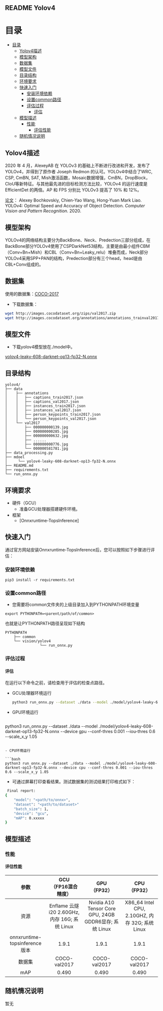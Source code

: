 ## README Yolov4

# 目录

<!-- TOC -->

- [目录](#目录)
  - [Yolov4描述](#yolov4描述)
  - [模型架构](#模型架构)
  - [数据集](#数据集)
  - [模型文件](#模型文件)
  - [目录结构](#目录结构)
  - [环境要求](#环境要求)
  - [快速入门](#快速入门)
    - [安装环境依赖](#安装环境依赖)
    - [设置common路径](#设置common路径)
    - [评估过程](#评估过程)
      - [评估](#评估)
  - [模型描述](#模型描述)
    - [性能](#性能)
      - [评估性能](#评估性能)
  - [随机情况说明](#随机情况说明)

<!-- /TOC -->

## Yolov4描述

2020 年 4 月，AlexeyAB 在 YOLOv3 的基础上不断进行改进和开发，发布了 YOLOv4，并得到了原作者 Joseph Redmon 的认可。YOLOv4中结合了WRC, CSP, CmBN, SAT, Mish激活函数，Mosaic数据增强，CmBN，DropBlock，CIoU等新特征。与其他最先进的目标检测方法比较，YOLOv4 的运行速度是 EfficientDet 的两倍。AP 和 FPS 分别比 YOLOv3 提高了 10% 和 12%。

[论文](https://arxiv.org/pdf/2004.10934.pdf)： Alexey Bochkovskiy, Chien-Yao Wang, Hong-Yuan Mark Liao. YOLOv4: Optimal Speed and Accuracy of Object Detection. *Computer Vision and Pattern Recognition*. 2020.

## 模型架构

YOLOv4的网络结构主要分为BackBone、Neck、Predection三部分组成，在BackBone部分YOLOv4使用了CSPDarkNet53结构，主要是由最小组件CBM（Conv+Bn+Mish）和CBL（Conv+Bn+Leaky_relu）堆叠而成，Neck部分YOLOv4采用SPP+PAN的结构，Predection部分有三个head，head是由CBL+Conv组成的。

## 数据集

使用的数据集：[COCO-2017](<https://cocodataset.org/#download>)

- 下载数据集：

```bash
wget http://images.cocodataset.org/zips/val2017.zip
wget http://images.cocodataset.org/annotations/annotations_trainval2017.zip
```

## 模型文件

- 下载yolov4模型放在./model中。

[yolov4-leaky-608-darknet-op13-fp32-N.onnx](https://topsmodel-1257133546.cos.ap-shanghai.myqcloud.com/topsmodel-1257133546/topsegc/local/model/yolo/yolov4-leaky-608-darknet-op13-fp32-N.onnx?q-sign-algorithm=sha1&q-ak=AKIDYyBAwXzDD1e4GEzZUBgy2iDU5TeaIVUG&q-sign-time=1671178405;2535178405&q-key-time=1671178405;2535178405&q-header-list=&q-url-param-list=&q-signature=34fad7e2550c12a47e07d3b74045ed709b1390cb)

## 目录结构

```
yolov4/
├── data
│    ├── annotations
│    │   ├── captions_train2017.json
│    │   ├── captions_val2017.json
│    │   ├── instances_train2017.json
│    │   ├── instances_val2017.json
│    │   ├── person_keypoints_train2017.json
│    │   └── person_keypoints_val2017.json
│    └── val2017
│        ├── 000000000139.jpg
│        ├── 000000000285.jpg
│        ├── 000000000632.jpg
│        ├── ......
│        ├── 000000000776.jpg
│        └── 000000581781.jpg
├── data_processing.py
├── mdoel
│     └── yolov4-leaky-608-darknet-op13-fp32-N.onnx
├── README.md
├── requirements.txt
└── run_onnx.py
```

## 环境要求

- 硬件（GCU）
    - 准备GCU处理器搭建硬件环境。
- 框架
    - [Onnxruntime-TopsInference]

## 快速入门

通过官方网站安装Onnxruntime-TopsInference后，您可以按照如下步骤进行评估：

### 安装环境依赖

```shell
pip3 install -r requirements.txt
```

### 设置common路径

- 您需要将common文件夹的上级目录加入到PYTHONPATH环境变量

```shell
export PYTHONPATH=<parent/path/of/common>
```

也就是让PYTHONPATH路径呈现如下结构

```shell
PYTHONPATH
    ├── common
    └── vision/yolov4
                └── run_onnx.py
```

### 评估过程

#### 评估

在运行以下命令之前，请检查用于评估的检查点路径。

- GCU处理器环境运行

  ```bash
  python3 run_onnx.py --dataset ./data --model ./model/yolov4-leaky-608-darknet-op13-fp32-N.onnx --device gcu --conf-thres 0.001 --iou-thres 0.6 --scale_x_y 1.05
  ```

- GPU环境运行

  ```bash
 python3 run_onnx.py --dataset ./data --model ./model/yolov4-leaky-608-darknet-op13-fp32-N.onnx --device gpu --conf-thres 0.001 --iou-thres 0.6 --scale_x_y 1.05
  ```

- CPU环境运行

  ```bash
 python3 run_onnx.py --dataset ./data --model ./model/yolov4-leaky-608-darknet-op13-fp32-N.onnx --device cpu --conf-thres 0.001 --iou-thres 0.6 --scale_x_y 1.05
  ```

- 可通过屏幕打印查看结果。测试数据集的测试结果打印格式如下：

```bash
 Final report:
{
    "model": "<path/to/onnx>",
    "dataset": "<path/to/dataset>"
    "batch_size": 1,
    "device": "gcu",
    "mAP": 0.xxxxx
}
```

## 模型描述

### 性能

#### 评估性能

| 参数 | GCU <br>（FP16混合精度）| GPU <br>（FP32）| CPU <br>（FP32）|
| :--------------------------: | :--------------------------: | :--------------------------: | :--------------------------: |
| 资源 | Enflame 云燧i20 2.60GHz, 内存 16G; 系统 Linux | Nvidia A10 Tensor Core GPU, 24GB GDDR6显存; 系统 Linux | X86_64 Intel CPU, 2.10GHZ, 内存 32G; 系统 Linux|
| onnxruntime-topsinference版本 | 1.9.1 | 1.9.1 | 1.9.1 |
| 数据集 | COCO-val2017 | COCO-val2017 | COCO-val2017 |
| mAP | 0.490 | 0.490 | 0.490 |

## 随机情况说明

暂无
